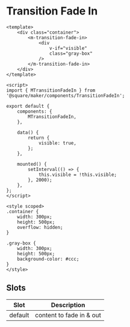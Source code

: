 # Transition Fade In

```vue
<template>
	<div class="container">
		<m-transition-fade-in>
			<div
				v-if="visible"
				class="gray-box"
			/>
		</m-transition-fade-in>
	</div>
</template>

<script>
import { MTransitionFadeIn } from '@square/maker/components/TransitionFadeIn';

export default {
	components: {
		MTransitionFadeIn,
	},

	data() {
		return {
			visible: true,
		};
	},

	mounted() {
		setInterval(() => {
			this.visible = !this.visible;
		}, 2000);
	},
};
</script>

<style scoped>
.container {
    width: 300px;
    height: 500px;
    overflow: hidden;
}

.gray-box {
    width: 300px;
    height: 500px;
    background-color: #ccc;
}
</style>
```

<!-- api-tables:start -->
## Slots

| Slot    | Description              |
| ------- | ------------------------ |
| default | content to fade in & out |
<!-- api-tables:end -->
